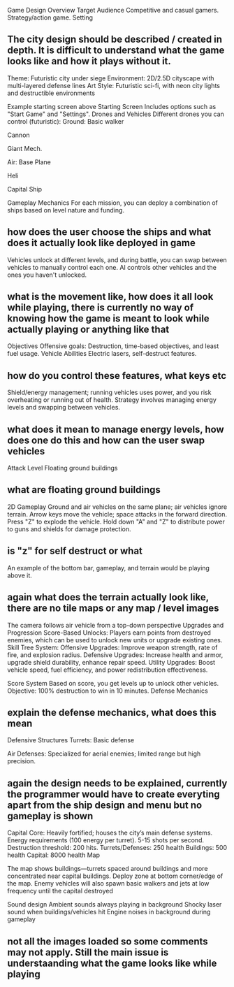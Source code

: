 Game Design Overview
Target Audience
Competitive and casual gamers.
Strategy/action game.
Setting

## The city design should be described / created in depth. It is difficult to understand what the game looks like and how it plays without it.

Theme: Futuristic city under siege
Environment: 2D/2.5D cityscape with multi-layered defense lines
Art Style: Futuristic sci-fi, with neon city lights and destructible environments

Example starting screen above
Starting Screen
Includes options such as "Start Game" and "Settings".
Drones and Vehicles
Different drones you can control (futuristic):
Ground:
Basic walker

Cannon

Giant Mech.

Air: Base Plane

Heli

Capital Ship

Gameplay Mechanics
For each mission, you can deploy a combination of ships based on level nature and funding.

## how does the user choose the ships and what does it actually look like deployed in game

Vehicles unlock at different levels, and during battle, you can swap between vehicles to manually control each one.
AI controls other vehicles and the ones you haven't unlocked.

## what is the movement like, how does it all look while playing, there is currently no way of knowing how the game is meant to look while actually playing or anything like that

Objectives
Offensive goals: Destruction, time-based objectives, and least fuel usage.
Vehicle Abilities
Electric lasers, self-destruct features.

## how do you control these features, what keys etc

Shield/energy management; running vehicles uses power, and you risk overheating or running out of health.
Strategy involves managing energy levels and swapping between vehicles.

## what does it mean to manage energy levels, how does one do this and how can the user swap vehicles

Attack Level
Floating ground buildings

## what are floating ground buildings

2D Gameplay
Ground and air vehicles on the same plane; air vehicles ignore terrain.
Arrow keys move the vehicle; space attacks in the forward direction.
Press "Z" to explode the vehicle. Hold down "A" and "Z" to distribute power to guns and shields for damage protection.

## is "z" for self destruct or what

An example of the bottom bar, gameplay, and terrain would be playing above it.

## again what does the terrain actually look like, there are no tile maps or any map / level images

The camera follows air vehicle from a top-down perspective
Upgrades and Progression
Score-Based Unlocks: Players earn points from destroyed enemies, which can be used to unlock new units or upgrade existing ones.
Skill Tree System:
Offensive Upgrades: Improve weapon strength, rate of fire, and explosion radius.
Defensive Upgrades: Increase health and armor, upgrade shield durability, enhance repair speed.
Utility Upgrades: Boost vehicle speed, fuel efficiency, and power redistribution effectiveness.

Score System
Based on score, you get levels up to unlock other vehicles.
Objective: 100% destruction to win in 10 minutes.
Defense Mechanics

## explain the defense mechanics, what does this mean

Defensive Structures
Turrets: Basic defense

Air Defenses: Specialized for aerial enemies; limited range but high precision.

## again the design needs to be explained, currently the programmer would have to create everyting apart from the ship design and menu but no gameplay is shown

Capital Core: Heavily fortified; houses the city’s main defense systems.
Energy requirements (100 energy per turret).
5-15 shots per second. Destruction threshold: 200 hits.
Turrets/Defenses: 250 health
Buildings: 500 health
Capital: 8000 health
Map

The map shows buildings—turrets spaced around buildings and more concentrated near capital buildings. Deploy zone at bottom corner/edge of the map. Enemy vehicles will also spawn basic walkers and jets at low frequency until the capital destroyed

Sound design
Ambient sounds always playing in background
Shocky laser sound when buildings/vehicles hit
Engine noises in background during gameplay

## not all the images loaded so some comments may not apply. Still the main issue is understaanding what the game looks like while playing

